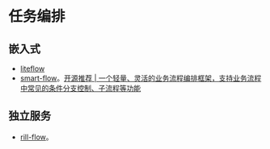 # 任务编排

## 嵌入式

* [liteflow](https://github.com/dromara/liteflow)
* [smart-flow](https://gitee.com/smartboot/smart-flow)。[开源推荐 | 一个轻量、灵活的业务流程编排框架，支持业务流程中常见的条件分支控制、子流程等功能](https://mp.weixin.qq.com/s?__biz=MzAwMTE5MjAwNQ==&mid=2652148684&idx=1&sn=41d0ccc2dc93ae1ac03abc7e3c7fd426&chksm=813d4ae6b64ac3f0d744932889d082e53a86809c9194131c62a0c7876b5184f6192359b978e6&mpshare=1&scene=1&srcid=0220E5L6FNuAYDBm6rt3axz6&sharer_shareinfo=93354d1b65beae123375271c5a46c1e6&sharer_shareinfo_first=0c87c81f2c72477c296725d3e79b89d7&version=4.1.10.99312&platform=mac#rd)

## 独立服务

* [rill-flow](https://github.com/weibocom/rill-flow)。
